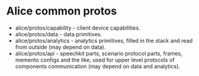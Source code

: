 # Alice common protos

* alice/protos/capability - client device capabilities.
* alice/protos/data - data primitives.
* alice/protos/analytics - analytics primitives, filled in the stack and read from outside (may depend on data).
* alice/protos/api - speechkit parts, scenario protocol parts, frames, memento configs and the like, used for upper level protocols of components communication (may depend on data and analytics).
